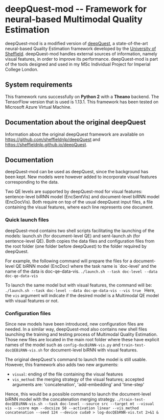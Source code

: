# deepQuest-mod -- Framework for neural-based Multimodal Quality Estimation

deepQuest-mod is a modified version of [deepQuest][1], a state-of-the-art neural-based Quality Estimation framework developed by the [University of Sheffield][2]. deepQuest-mod handles external sources of information, namely visual features, in order to improve its performance.
deepQuest-mod is part of the tools designed and used in my MSc Individual Project for Imperial College London.


## System requirements

This framework runs successfully on **Python 2** with a **Theano** backend.
The TensorFlow version that is used is 1.13.1.
This framework has been tested on Microsoft Azure Virtual Machine.


## Documentation about the original deepQuest

Information about the original deepQuest framework are available on https://github.com/sheffieldnlp/deepQuest and https://sheffieldnlp.github.io/deepQuest.


## Documentation

deepQuest-mod can be used as deepQuest, since the background has been kept. New models were however added to incorporate visual features corresponding to the data.

Two QE levels are supported by deepQuest-mod for visual features: sentence-level biRNN model (EncSentVis) and document-level biRNN model (EncDocVis). Both require on top of the usual deepQuest input files, a file containing the visual features, where each line represents one document.



### Quick launch files

deepQuest-mod contains two shell scripts facilitating the launching of the models: launch.sh (for document-level QE) and sent-launch.sh (for sentence-level QE).
Both copies the data files and configuration files from the root folder (one folder before deepQuest) to the folder required by deepQuest.

For example, the following command will prepare the files for a document-level QE biRNN model (EncDoc) where the task name is `doc-level' and the name of the data is doc-qe-data-vis.
```./launch.sh --task doc-level --data doc-qe-data-vis ```

To launch the same model but with visual features, the command will be:
```./launch.sh --task doc-level --data doc-qe-data-vis --vis true ```
Here, the ```vis``` argument will indicate if the desired model is a Multimodal QE model with visual features or not.


### Configuration files

Since new models have been introduced, new configuration files are needed. In a similar way, deepQuest-mod also contains new shell files launching the training and testing process of Multimodal Quality Estimation.
Those new files are located in the main root folder where these have explicit names of the model such as ```config-docBiRNN-vis.py``` and ```train-test-docQEBiRNN-vis.sh``` for document-level biRNN with visual features.

The original deepQuest's command to launch the model is still usable. However, this framework also adds two new arguments:
- ```visual```: ending of the file containing the visual features
- ```vis_method```: the merging strategy of the visual features; accepted arguments are: 'concatenation', 'add-embedding' and 'time-step'

Hence, this would be a possible command to launch the document-level biRNN model with the concatenation merging strategy.
```./train-test-docQEBiRNN-vis.sh --task doc-level --source src --target mt --visual vis --score mqm --docsize 50 --activation linear --vis_method concatenation --seed 124 --device cuda0 > log-docQEbRNN-vis.txt 2>&1 & ```


[1]: http://aclweb.org/anthology/C18-1266
[2]: https://www.sheffield.ac.uk

